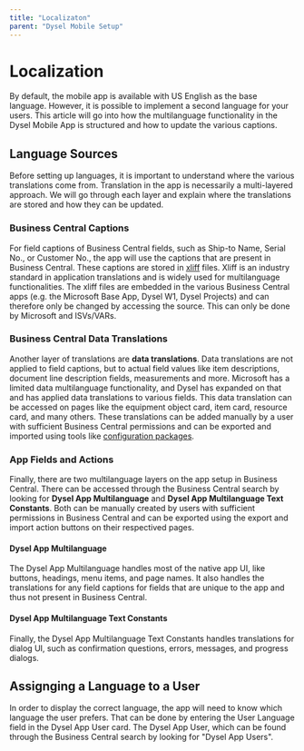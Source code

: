 ```yaml
---
title: "Localizaton"
parent: "Dysel Mobile Setup"
---
```


# Localization
By default, the mobile app is available with US English as the base language. However, it is possible to implement a second language for your users. This article will go into how the multilanguage functionality in the Dysel Mobile App is structured and how to update the various captions. 

## Language Sources
Before setting up languages, it is important to understand where the various translations come from. Translation in the app is necessarily a multi-layered approach. We will go through each layer and explain where the translations are stored and how they can be updated.

### Business Central Captions
For field captions of Business Central fields, such as Ship-to Name, Serial No., or Customer No., the app will use the captions that are present in Business Central. These captions are stored in [xliff](https://learn.microsoft.com/en-us/dynamics365/business-central/dev-itpro/developer/devenv-work-with-translation-files) files. Xliff is an industry standard in application translations and is widely used for multilanguage functionalities. The xliff files are embedded in the various Business Central apps (e.g. the Microsoft Base App, Dysel W1, Dysel Projects) and can therefore only be changed by accessing the source. This can only be done by Microsoft and ISVs/VARs.

### Business Central Data Translations
Another layer of translations are **data translations**. Data translations are not applied to field captions, but to actual field values like item descriptions, document line description fields, measurements and more. Microsoft has a limited data multilanguage functionality, and Dysel has expanded on that and has applied data translations to various fields. This data translation can be accessed on pages like the equipment object card, item card, resource card, and many others. These translations can be added manually by a user with sufficient Business Central permissions and can be exported and imported using tools like [configuration packages](https://learn.microsoft.com/en-us/dynamics365/business-central/dev-itpro/administration/set-up-standard-company-configuration-packages).

### App Fields and Actions
Finally, there are two multilanguage layers on the app setup in Business Central. There can be accessed through the Business Central search by looking for **Dysel App Multilanguage** and **Dysel App Multilanguage Text Constants**. Both can be manually created by users with sufficient permissions in Business Central and can be exported using the export and import action buttons on their respectived pages.

#### Dysel App Multilanguage
The Dysel App Multilanguage handles most of the native app UI, like buttons, headings, menu items, and page names. It also handles the translations for any field captions for fields that are unique to the app and thus not present in Business Central.

#### Dysel App Multilanguage Text Constants
Finally, the Dysel App Multilanguage Text Constants handles translations for dialog UI, such as confirmation questions, errors, messages, and progress dialogs.

## Assignging a Language to a User
In order to display the correct language, the app will need to know which language the user prefers. That can be done by entering the User Language field in the Dysel App User card. The Dysel App User, which can be found through the Business Central search by looking for "Dysel App Users".
